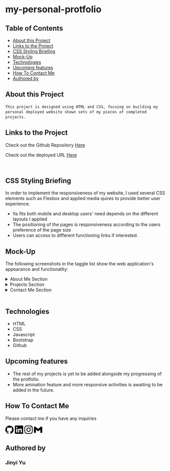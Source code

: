 # my-personal-protfolio

## Table of Contents

- [About this Project](#about-this-project)
- [Links to the Project](#Links-to-the-Project)
- [CSS Styling Briefing](#CSS-Styling-Briefing)
- [Mock-Up](#Mock-Up)
- [Technologies](#Technologies)
- [Upcoming features](#Upcoming-features)
- [How To Contact Me](#How-To-Contact-Me)
- [Authored by](#Authored-by)

## About this Project

```
This project is designed using HTML and CSS, focuing on building my personal deployed website shown sets of my pieces of completed projects.
```

## Links to the Project

Check out the Github Repository [Here](https://github.com/jinyiyu/my-personal-protfolio)

Check out the deployed URL [Here](https://jinyiyu.github.io/my-personal-protfolio/)

<br>

## CSS Styling Briefing

In order to implement the responsiveness of my website, I used several CSS elements such as Flexbox and applied media quires to provide better user experience.

- Its fits both mobile and desktop users' need depends on the different layouts I applied
- The positioning of the pages is responsiveness according to the users preference of the page size
- Users can access to different functioning links if interested.

## Mock-Up

The following screenshots in the taggle list show the web application's appearance and functionality:

<details>
<summary> About Me Section</summary>

![display](./assets/image/aboutMe.png)

</details>

<details>
<summary> Projects Section</summary>

![display](./assets/image/projects1.png)
![display](./assets/image/projects2.png)

</details>

<details>
<summary> Contact Me Section</summary>

![display](./assets/image/contactMe.png)

</details>

<br />

## Technologies

- HTML
- CSS
- Javascript
- Bootstrap
- Github

## Upcoming features

- The rest of my projects is yet to be added alongside my progressing of the protfolio.
- More amination feature and more responsive activities is awaiting to be added in the future.

## How To Contact Me

Please contact me if you have any inquiries

[<img height="26" width="26" src="https://raw.githubusercontent.com/jinyiyu/jinyiyu/main/icon/github.svg" />](https://github.com/jinyiyu)
[<img height="26" width="26" src="https://raw.githubusercontent.com/jinyiyu/jinyiyu/main/icon/linkedIn.svg" />](https://www.linkedin.com/in/jinyiyu/)
[<img height="26" width="26" src="https://raw.githubusercontent.com/jinyiyu/jinyiyu/main/icon/instagram.svg" />](https://www.instagram.com/jinyiyu517/)
[<img height="26" width="26" src="https://raw.githubusercontent.com/jinyiyu/jinyiyu/main/icon/gmail.svg" />](mailto:yujinyiicxk@gmail.com)

## Authored by

### **Jinyi Yu**

